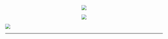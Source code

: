 <div id="header" align="center">
  <img src="https://media.discordapp.net/attachments/937814680494297111/938241553518956604/879958317470986300.gif" />
  <p align="center">
    <img src="https://count.getloli.com/get/@SquareTetrisBlock?theme=gelbooru" />
  </p>
</div>

<img align="center" src="https://github-readme-stats.vercel.app/api/top-langs/?username=squaretetrisblock&layout=compact&theme=vision-friendly-dark" />

---
